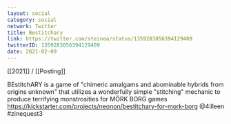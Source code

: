 ```yaml
---
layout: social
category: social
network: Twitter
title: Bestitchary
link: https://twitter.com/steinea/status/1359283056394129409
twitterID: 1359283056394129409
date: 2021-02-09
---
```


[[2021]] / [[Posting]]

BEstitchARY is a game of "chimeric amalgams and abominable hybrids from origins unknown" that utilizes a wonderfully simple "stitching" mechanic to produce terrifying monstrosities for MÖRK BORG games <https://kickstarter.com/projects/neonon/bestitchary-for-mork-borg> @4illeen #zinequest3

